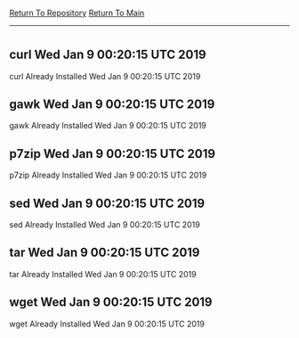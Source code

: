 [Return To Repository](https://github.com/deathbybandaid/piholeparser/)
[Return To Main](https://github.com/deathbybandaid/piholeparser/blob/master/RecentRunLogs/Mainlog.md)
____________________________________
# 
## curl Wed Jan 9 00:20:15 UTC 2019
curl Already Installed Wed Jan 9 00:20:15 UTC 2019
## gawk Wed Jan 9 00:20:15 UTC 2019
gawk Already Installed Wed Jan 9 00:20:15 UTC 2019
## p7zip Wed Jan 9 00:20:15 UTC 2019
p7zip Already Installed Wed Jan 9 00:20:15 UTC 2019
## sed Wed Jan 9 00:20:15 UTC 2019
sed Already Installed Wed Jan 9 00:20:15 UTC 2019
## tar Wed Jan 9 00:20:15 UTC 2019
tar Already Installed Wed Jan 9 00:20:15 UTC 2019
## wget Wed Jan 9 00:20:15 UTC 2019
wget Already Installed Wed Jan 9 00:20:15 UTC 2019
